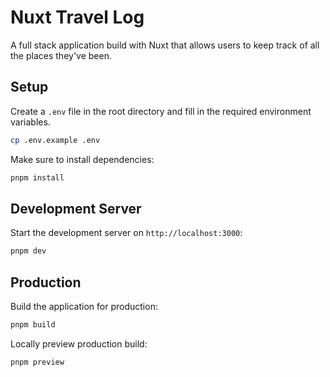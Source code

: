 # Nuxt Travel Log

A full stack application build with Nuxt that allows users to keep track of all the places they've been.

## Setup

Create a `.env` file in the root directory and fill in the required environment variables.

```bash
cp .env.example .env
```

Make sure to install dependencies:

```bash
pnpm install
```

## Development Server

Start the development server on `http://localhost:3000`:

```bash
pnpm dev
```

## Production

Build the application for production:

```bash
pnpm build
```

Locally preview production build:

```bash
pnpm preview
```
